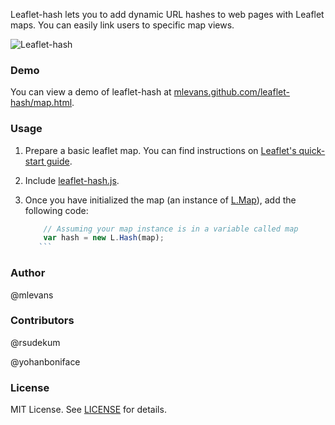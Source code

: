 Leaflet-hash lets you to add dynamic URL hashes to web pages with Leaflet maps. You can easily
link users to specific map views.

![Leaflet-hash](https://github.com/mlevans/leaflet-hash/raw/master/screenshots/screenshot.png)

### Demo
You can view a demo of leaflet-hash at [mlevans.github.com/leaflet-hash/map.html](mlevans.github.com/leaflet-hash/map.html).

### Usage

1. Prepare a basic leaflet map. You can find instructions on [Leaflet's quick-start guide](http://leaflet.cloudmade.com/examples/quick-start.html).

2. Include [leaflet-hash.js](https://github.com/mlevans/leaflet-hash/blob/master/leaflet-hash.js).

3. Once you have initialized the map (an instance of [L.Map](http://leaflet.cloudmade.com/reference.html#map-usage)), add the following code:

	```javascript
        // Assuming your map instance is in a variable called map
        var hash = new L.Hash(map);
       ```

### Author
@mlevans

### Contributors
@rsudekum

@yohanboniface

### License

MIT License. See [LICENSE](https://github.com/mlevans/leaflet-hash/blob/master/LICENSE.md) for details.